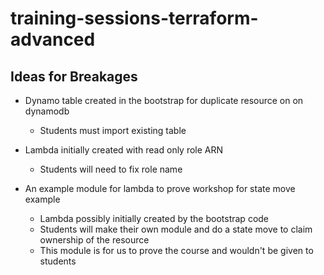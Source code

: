 # training-sessions-terraform-advanced

## Ideas for Breakages

  - Dynamo table created in the bootstrap for duplicate resource on on dynamodb
    - Students must import existing table

  - Lambda initially created with read only role ARN
    - Students will need to fix role name

  - An example module for lambda to prove workshop for state move example
    - Lambda possibly initially created by the bootstrap code
    - Students will make their own module and do a state move to claim
      ownership of the resource
    - This module is for us to prove the course and wouldn't be given to
      students
